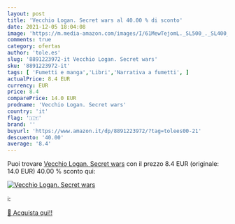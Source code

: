 ```yaml
---
layout: post
title: 'Vecchio Logan. Secret wars al 40.00 % di sconto'
date: 2021-12-05 18:04:08
image: 'https://m.media-amazon.com/images/I/61MewTejomL._SL500_._SL400_.jpg'
comments: true
category: ofertas
author: 'tole.es'
slug: '8891223972-it Vecchio Logan. Secret wars'
sku: '8891223972-it'
tags: [ 'Fumetti e manga','Libri','Narrativa a fumetti', ]
actualPrice: 8.4 EUR
currency: EUR
price: 8.4
comparePrice: 14.0 EUR
prodname: 'Vecchio Logan. Secret wars'
country: 'it'
flag: '🇮🇹'
brand: ''
buyurl: 'https://www.amazon.it/dp/8891223972/?tag=tolees00-21'
descuento: '40.00'
average: '8.4'
---
```


Puoi trovare [Vecchio Logan. Secret wars](https://www.amazon.it/dp/8891223972/?tag=tolees00-21) con il prezzo 8.4 EUR (originale: 14.0 EUR) 40.00 % sconto qui:

[![Vecchio Logan. Secret wars](https://m.media-amazon.com/images/I/61MewTejomL._SL500_._SL400_.jpg)](https://www.amazon.it/dp/8891223972/?tag=tolees00-21)

ℹ️:


[🛒 Acquista qui!!](https://www.amazon.it/dp/8891223972/?tag=tolees00-21)

